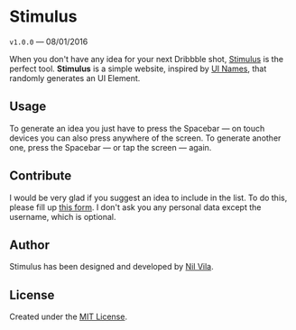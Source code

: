 # Stimulus

`v1.0.0` &mdash; 08/01/2016

When you don't have any idea for your next Dribbble shot, [Stimulus](http://nilvila.ga/stimulus) is the perfect tool. **Stimulus** is a simple website, inspired by [UI Names](http://uinames.co), that randomly generates an UI Element.

## Usage
To generate an idea you just have to press the Spacebar &mdash; on touch devices you can also press anywhere of the screen. To generate another one, press the Spacebar &mdash; or tap the screen &mdash; again.

## Contribute
I would be very glad if you suggest an idea to include in the list. To do this, please fill up [this form](http://goo.gl/forms/y0oOOlNfV4). I don't ask you any personal data except the username, which is optional.

## Author
Stimulus has been designed and developed by [Nil Vila](http://nilvila.ga).

## License
Created under the [MIT License](http://github.com/nil/stimulus/blob/gh-pages/LICENSE).
